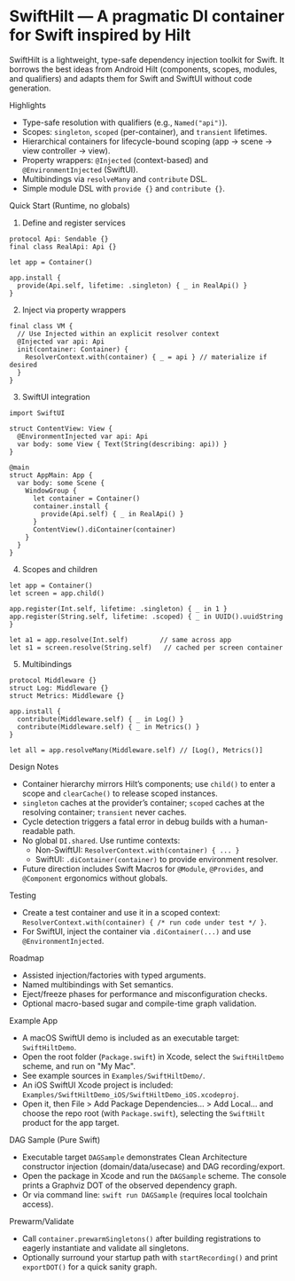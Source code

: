 SwiftHilt — A pragmatic DI container for Swift inspired by Hilt
===============================================================

SwiftHilt is a lightweight, type-safe dependency injection toolkit for Swift. It borrows the best ideas from Android Hilt (components, scopes, modules, and qualifiers) and adapts them for Swift and SwiftUI without code generation.

Highlights
- Type-safe resolution with qualifiers (e.g., `Named("api")`).
- Scopes: `singleton`, `scoped` (per-container), and `transient` lifetimes.
- Hierarchical containers for lifecycle-bound scoping (app -> scene -> view controller -> view).
- Property wrappers: `@Injected` (context-based) and `@EnvironmentInjected` (SwiftUI).
- Multibindings via `resolveMany` and `contribute` DSL.
- Simple module DSL with `provide {}` and `contribute {}`.

Quick Start (Runtime, no globals)
1) Define and register services
```
protocol Api: Sendable {}
final class RealApi: Api {}

let app = Container()

app.install {
  provide(Api.self, lifetime: .singleton) { _ in RealApi() }
}
```

2) Inject via property wrappers
```
final class VM {
  // Use Injected within an explicit resolver context
  @Injected var api: Api
  init(container: Container) {
    ResolverContext.with(container) { _ = api } // materialize if desired
  }
}
```

3) SwiftUI integration
```
import SwiftUI

struct ContentView: View {
  @EnvironmentInjected var api: Api
  var body: some View { Text(String(describing: api)) }
}

@main
struct AppMain: App {
  var body: some Scene {
    WindowGroup {
      let container = Container()
      container.install {
        provide(Api.self) { _ in RealApi() }
      }
      ContentView().diContainer(container)
    }
  }
}
```

4) Scopes and children
```
let app = Container()
let screen = app.child()

app.register(Int.self, lifetime: .singleton) { _ in 1 }
app.register(String.self, lifetime: .scoped) { _ in UUID().uuidString }

let a1 = app.resolve(Int.self)        // same across app
let s1 = screen.resolve(String.self)   // cached per screen container
```

5) Multibindings
```
protocol Middleware {}
struct Log: Middleware {}
struct Metrics: Middleware {}

app.install {
  contribute(Middleware.self) { _ in Log() }
  contribute(Middleware.self) { _ in Metrics() }
}

let all = app.resolveMany(Middleware.self) // [Log(), Metrics()]
```

Design Notes
- Container hierarchy mirrors Hilt’s components; use `child()` to enter a scope and `clearCache()` to release scoped instances.
- `singleton` caches at the provider’s container; `scoped` caches at the resolving container; `transient` never caches.
- Cycle detection triggers a fatal error in debug builds with a human-readable path.
- No global `DI.shared`. Use runtime contexts:
  - Non-SwiftUI: `ResolverContext.with(container) { ... }`
  - SwiftUI: `.diContainer(container)` to provide environment resolver.
- Future direction includes Swift Macros for `@Module`, `@Provides`, and `@Component` ergonomics without globals.

Testing
- Create a test container and use it in a scoped context: `ResolverContext.with(container) { /* run code under test */ }`.
- For SwiftUI, inject the container via `.diContainer(...)` and use `@EnvironmentInjected`.

Roadmap
- Assisted injection/factories with typed arguments.
- Named multibindings with Set semantics.
- Eject/freeze phases for performance and misconfiguration checks.
- Optional macro-based sugar and compile-time graph validation.

Example App
- A macOS SwiftUI demo is included as an executable target: `SwiftHiltDemo`.
- Open the root folder (`Package.swift`) in Xcode, select the `SwiftHiltDemo` scheme, and run on "My Mac".
- See example sources in `Examples/SwiftHiltDemo/`.
- An iOS SwiftUI Xcode project is included: `Examples/SwiftHiltDemo_iOS/SwiftHiltDemo_iOS.xcodeproj`.
- Open it, then File > Add Package Dependencies… > Add Local… and choose the repo root (with `Package.swift`), selecting the `SwiftHilt` product for the app target.

DAG Sample (Pure Swift)
- Executable target `DAGSample` demonstrates Clean Architecture constructor injection (domain/data/usecase) and DAG recording/export.
- Open the package in Xcode and run the `DAGSample` scheme. The console prints a Graphviz DOT of the observed dependency graph.
- Or via command line: `swift run DAGSample` (requires local toolchain access).

Prewarm/Validate
- Call `container.prewarmSingletons()` after building registrations to eagerly instantiate and validate all singletons.
- Optionally surround your startup path with `startRecording()` and print `exportDOT()` for a quick sanity graph.
